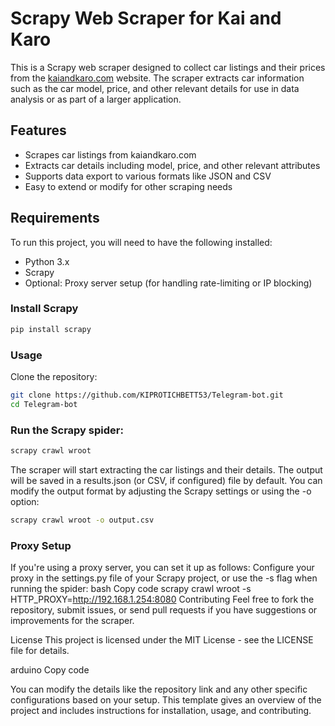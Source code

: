 # Scrapy Web Scraper for Kai and Karo

This is a Scrapy web scraper designed to collect car listings and their prices from the [kaiandkaro.com](https://kaiandkaro.com) website. The scraper extracts car information such as the car model, price, and other relevant details for use in data analysis or as part of a larger application.

## Features

- Scrapes car listings from kaiandkaro.com
- Extracts car details including model, price, and other relevant attributes
- Supports data export to various formats like JSON and CSV
- Easy to extend or modify for other scraping needs

## Requirements
To run this project, you will need to have the following installed:
- Python 3.x
- Scrapy
- Optional: Proxy server setup (for handling rate-limiting or IP blocking)

### Install Scrapy

```bash
pip install scrapy
```
### Usage
Clone the repository:
```bash
git clone https://github.com/KIPROTICHBETT53/Telegram-bot.git
cd Telegram-bot
```
### Run the Scrapy spider:
```bash
scrapy crawl wroot
```
The scraper will start extracting the car listings and their details. The output will be saved in a results.json (or CSV, if configured) file by default.
You can modify the output format by adjusting the Scrapy settings or using the -o option:
```bash
scrapy crawl wroot -o output.csv
```
### Proxy Setup
If you're using a proxy server, you can set it up as follows:
Configure your proxy in the settings.py file of your Scrapy project, or use the -s flag when running the spider:
bash
Copy code
scrapy crawl wroot -s HTTP_PROXY=http://192.168.1.254:8080
Contributing
Feel free to fork the repository, submit issues, or send pull requests if you have suggestions or improvements for the scraper.

License
This project is licensed under the MIT License - see the LICENSE file for details.

arduino
Copy code

You can modify the details like the repository link and any other specific configurations based on your setup. This template gives an overview of the project and includes instructions for installation, usage, and contributing.
